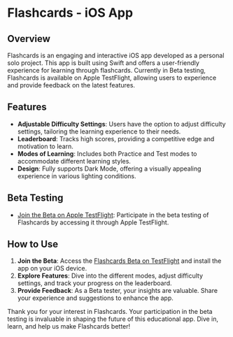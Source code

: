 # Flashcards - iOS App

## Overview

Flashcards is an engaging and interactive iOS app developed as a personal solo project. This app is built using Swift and offers a user-friendly experience for learning through flashcards. Currently in Beta testing, Flashcards is available on Apple TestFlight, allowing users to experience and provide feedback on the latest features.

## Features

- **Adjustable Difficulty Settings**: Users have the option to adjust difficulty settings, tailoring the learning experience to their needs.
- **Leaderboard**: Tracks high scores, providing a competitive edge and motivation to learn.
- **Modes of Learning**: Includes both Practice and Test modes to accommodate different learning styles.
- **Design**: Fully supports Dark Mode, offering a visually appealing experience in various lighting conditions.

## Beta Testing

- [Join the Beta on Apple TestFlight](https://testflight.apple.com/join/bNk8Qk2i): Participate in the beta testing of Flashcards by accessing it through Apple TestFlight.

## How to Use

1. **Join the Beta**: Access the [Flashcards Beta on TestFlight](https://testflight.apple.com/join/bNk8Qk2i) and install the app on your iOS device.
2. **Explore Features**: Dive into the different modes, adjust difficulty settings, and track your progress on the leaderboard.
3. **Provide Feedback**: As a Beta tester, your insights are valuable. Share your experience and suggestions to enhance the app.

Thank you for your interest in Flashcards. Your participation in the beta testing is invaluable in shaping the future of this educational app. Dive in, learn, and help us make Flashcards better!

